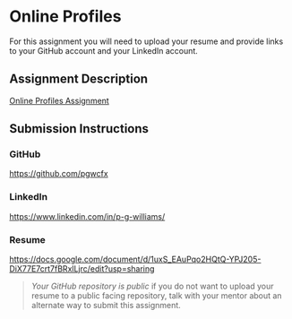 # Online Profiles
For this assignment you will need to upload your resume and provide links to your GitHub account and your LinkedIn account.

## Assignment Description
[Online Profiles Assignment](https://education.launchcode.org/liftoff/modules/assignments/online-profiles)

## Submission Instructions
 
### GitHub
https://github.com/pgwcfx
 
### LinkedIn
https://www.linkedin.com/in/p-g-williams/

### Resume
https://docs.google.com/document/d/1uxS_EAuPqo2HQtQ-YPJ205-DiX77E7crt7fBRxlLjrc/edit?usp=sharing

> *Your GitHub repository is public* if you do not want to upload your resume to a public facing repository, talk with your mentor about an alternate way to submit this assignment.
